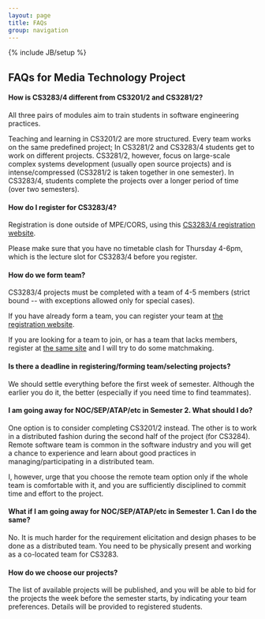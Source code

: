 ```yaml
---
layout: page
title: FAQs
group: navigation
---
```

{% include JB/setup %}

## FAQs for Media Technology Project

#### How is CS3283/4 different from CS3201/2 and CS3281/2?

All three pairs of modules aim to train students in software engineering practices.

Teaching and learning in CS3201/2 are more structured.  Every team works on the same predefined project; In CS3281/2 and CS3283/4 students get to work on different projects.  CS3281/2, however, focus on large-scale complex systems development (usually open source projects) and is intense/compressed (CS3281/2 is taken together in one semester).  In CS3283/4, students complete the projects over a longer period of time (over two semesters).

#### How do I register for CS3283/4?

Registration is done outside of MPE/CORS, using this [CS3283/4 registration website](http://mysurvey.nus.edu.sg/EFM/se/543BE5C214A8AD66).

Please make sure that you have no timetable clash for Thursday 4-6pm, which is the lecture slot for CS3283/4 before you register.

#### How do we form team?

CS3283/4 projects must be completed with a team of 4-5 members (strict bound -- with exceptions allowed only for special cases).

If you have already form a team, you can register your team at [the registration website](http://mysurvey.nus.edu.sg/EFM/se/543BE5C214A8AD66).

If you are looking for a team to join, or has a team that lacks members, register at [the same site](http://mysurvey.nus.edu.sg/EFM/se/543BE5C214A8AD66) and I will try to do some matchmaking.

#### Is there a deadline in registering/forming team/selecting projects?

We should settle everything before the first week of semester.  Although the earlier you do it, the better (especially if you need time to find teammates).

#### I am going away for NOC/SEP/ATAP/etc in Semester 2.  What should I do?

One option is to consider completing CS3201/2 instead.  The other is to work in a distributed fashion during the second half of the project (for CS3284).  Remote software team is common in the software industry and you will get a chance to experience and learn about good practices in managing/participating in a distributed team.  

I, however, urge that you choose the remote team option only if the whole team is comfortable with it, and you are sufficiently disciplined to commit time and effort to the project.

#### What if I am going away for NOC/SEP/ATAP/etc in Semester 1.  Can I do the same?

No.  It is much harder for the requirement elicitation and design phases to be done as a distributed team.  You need to be physically present and working as a co-located team for CS3283.

#### How do we choose our projects?

The list of available projects will be published, and you will be able to bid for the projects the week before the semester starts, by indicating your team preferences.  Details will be provided to registered students.

